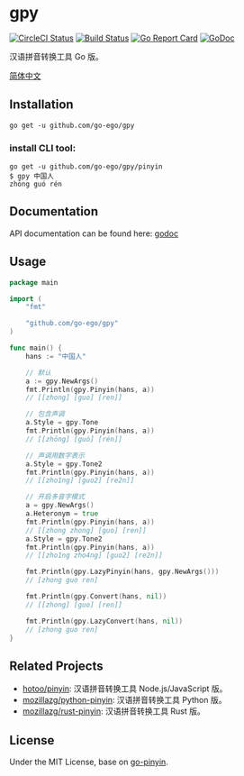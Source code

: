 # gpy

[![CircleCI Status](https://circleci.com/gh/go-ego/gpy.svg?style=shield)](https://circleci.com/gh/go-ego/gpy)
[![Build Status](https://travis-ci.org/go-ego/gpy.svg?branch=master)](https://travis-ci.org/go-ego/gpy)<!-- [![Coverage Status](https://coveralls.io/repos/github.com/go-ego/gpy/badge.svg?branch=master)](https://coveralls.io/r/github.com/go-ego/gpy?branch=master) -->
[![Go Report Card](https://goreportcard.com/badge/github.com/go-ego/gpy)](https://goreportcard.com/report/github.com/go-ego/gpy)
[![GoDoc](https://godoc.org/github.com/go-ego/gpy?status.svg)](https://godoc.org/github.com/go-ego/gpy)

汉语拼音转换工具 Go 版。

[简体中文](https://github.com/go-ego/gpy/blob/master/README_zh.md)


## Installation

```
go get -u github.com/go-ego/gpy
```

### install CLI tool:

```
go get -u github.com/go-ego/gpy/pinyin
$ gpy 中国人
zhōng guó rén
```


## Documentation

API documentation can be found here:
[godoc](https://godoc.org/github.com/go-ego/gpy)


## Usage

```go
package main

import (
	"fmt"

	"github.com/go-ego/gpy"
)

func main() {
	hans := "中国人"

	// 默认
	a := gpy.NewArgs()
	fmt.Println(gpy.Pinyin(hans, a))
	// [[zhong] [guo] [ren]]

	// 包含声调
	a.Style = gpy.Tone
	fmt.Println(gpy.Pinyin(hans, a))
	// [[zhōng] [guó] [rén]]

	// 声调用数字表示
	a.Style = gpy.Tone2
	fmt.Println(gpy.Pinyin(hans, a))
	// [[zho1ng] [guo2] [re2n]]

	// 开启多音字模式
	a = gpy.NewArgs()
	a.Heteronym = true
	fmt.Println(gpy.Pinyin(hans, a))
	// [[zhong zhong] [guo] [ren]]
	a.Style = gpy.Tone2
	fmt.Println(gpy.Pinyin(hans, a))
	// [[zho1ng zho4ng] [guo2] [re2n]]

	fmt.Println(gpy.LazyPinyin(hans, gpy.NewArgs()))
	// [zhong guo ren]

	fmt.Println(gpy.Convert(hans, nil))
	// [[zhong] [guo] [ren]]

	fmt.Println(gpy.LazyConvert(hans, nil))
	// [zhong guo ren]
}
```


## Related Projects

* [hotoo/pinyin](https://github.com/hotoo/pinyin): 汉语拼音转换工具 Node.js/JavaScript 版。
* [mozillazg/python-pinyin](https://github.com/mozillazg/python-pinyin): 汉语拼音转换工具 Python 版。
* [mozillazg/rust-pinyin](https://github.com/mozillazg/rust-pinyin): 汉语拼音转换工具 Rust 版。


## License

Under the MIT License, base on [go-pinyin](https://github.com/mozillazg/go-pinyin).
